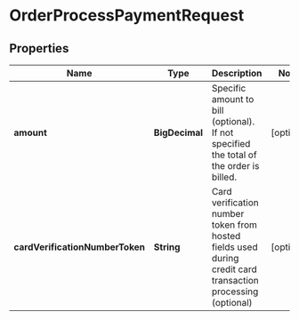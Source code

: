 

# OrderProcessPaymentRequest


## Properties

| Name | Type | Description | Notes |
|------------ | ------------- | ------------- | -------------|
|**amount** | **BigDecimal** | Specific amount to bill (optional).  If not specified the total of the order is billed. |  [optional] |
|**cardVerificationNumberToken** | **String** | Card verification number token from hosted fields used during credit card transaction processing (optional) |  [optional] |



